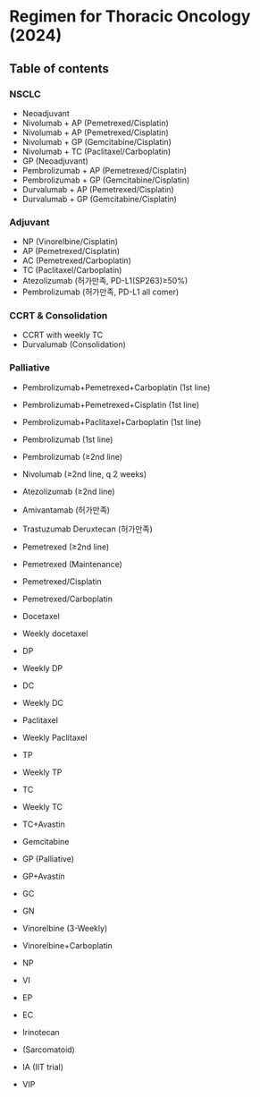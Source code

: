 # Regimen for Thoracic Oncology (2024)

## Table of contents
### NSCLC
* Neoadjuvant
* Nivolumab + AP (Pemetrexed/Cisplatin)
* Nivolumab + AP (Pemetrexed/Cisplatin)
* Nivolumab + GP (Gemcitabine/Cisplatin)
* Nivolumab + TC (Paclitaxel/Carboplatin)
* GP (Neoadjuvant)
* Pembrolizumab + AP (Pemetrexed/Cisplatin)
* Pembrolizumab + GP (Gemcitabine/Cisplatin)
* Durvalumab + AP (Pemetrexed/Cisplatin)
* Durvalumab + GP (Gemcitabine/Cisplatin)

### Adjuvant
* NP (Vinorelbine/Cisplatin)
* AP (Pemetrexed/Cisplatin)
* AC (Pemetrexed/Carboplatin)
* TC (Paclitaxel/Carboplatin)
* Atezolizumab (허가만족, PD-L1(SP263)≥50%)
* Pembrolizumab (허가만족, PD-L1 all comer)

### CCRT & Consolidation
* CCRT with weekly TC
* Durvalumab (Consolidation)


### Palliative
* Pembrolizumab+Pemetrexed+Carboplatin (1st line)
* Pembrolizumab+Pemetrexed+Cisplatin (1st line)
* Pembrolizumab+Paclitaxel+Carboplatin (1st line)

* Pembrolizumab (1st line)
* Pembrolizumab (≥2nd line)
* Nivolumab (≥2nd line, q 2 weeks)
* Atezolizumab (≥2nd line)

* Amivantamab (허가만족)

* Trastuzumab Deruxtecan (허가만족)

* Pemetrexed (≥2nd line)
* Pemetrexed (Maintenance)
* Pemetrexed/Cisplatin
* Pemetrexed/Carboplatin

* Docetaxel
* Weekly docetaxel
* DP
* Weekly DP
* DC
* Weekly DC

* Paclitaxel      
* Weekly Paclitaxel       
* TP              
* Weekly TP
* TC              
* Weekly TC 
* TC+Avastin
 
* Gemcitabine    
* GP (Palliative)
* GP+Avastin     
* GC             
* GN

* Vinorelbine (3-Weekly)
* Vinorelbine+Carboplatin        
* NP       
* VI

* EP          
* EC               
* Irinotecan

* (Sarcomatoid)                  
* IA (IIT trial)         
* VIP
